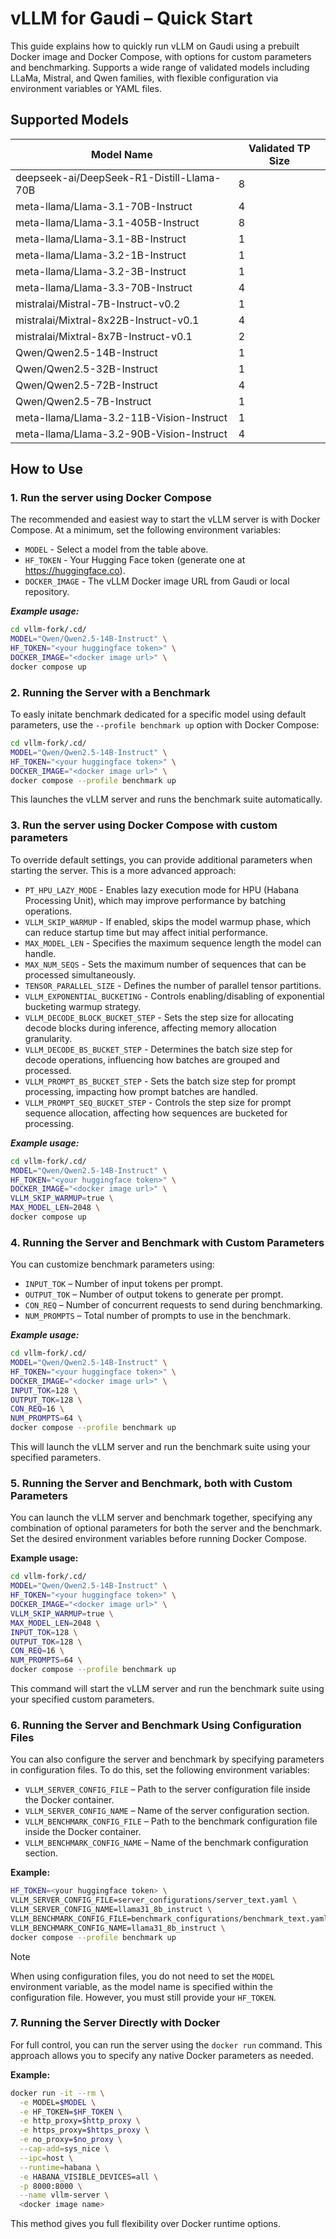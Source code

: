 # vLLM for Gaudi – Quick Start

This guide explains how to quickly run vLLM on Gaudi using a prebuilt Docker image and Docker Compose, with options for custom parameters and benchmarking.
Supports a wide range of validated models including LLaMa, Mistral, and Qwen families, with flexible configuration via environment variables or YAML files.

## Supported Models

| Model Name                                 | Validated TP Size |
|--------------------------------------------|-------------------|
| deepseek-ai/DeepSeek-R1-Distill-Llama-70B  | 8                 |
| meta-llama/Llama-3.1-70B-Instruct          | 4                 |
| meta-llama/Llama-3.1-405B-Instruct         | 8                 |
| meta-llama/Llama-3.1-8B-Instruct           | 1                 |
| meta-llama/Llama-3.2-1B-Instruct           | 1                 |
| meta-llama/Llama-3.2-3B-Instruct           | 1                 |
| meta-llama/Llama-3.3-70B-Instruct          | 4                 |
| mistralai/Mistral-7B-Instruct-v0.2         | 1                 |
| mistralai/Mixtral-8x22B-Instruct-v0.1      | 4                 |
| mistralai/Mixtral-8x7B-Instruct-v0.1       | 2                 |
| Qwen/Qwen2.5-14B-Instruct                  | 1                 |
| Qwen/Qwen2.5-32B-Instruct                  | 1                 |
| Qwen/Qwen2.5-72B-Instruct                  | 4                 |
| Qwen/Qwen2.5-7B-Instruct                   | 1                 |
| meta-llama/Llama-3.2-11B-Vision-Instruct   | 1                 |
| meta-llama/Llama-3.2-90B-Vision-Instruct   | 4                 |

## How to Use

### 1. **Run the server using Docker Compose**

   The recommended and easiest way to start the vLLM server is with Docker Compose. At a minimum, set the following environment variables:

   - `MODEL` - Select a model from the table above.
   - `HF_TOKEN` - Your Hugging Face token (generate one at <https://huggingface.co>).
   - `DOCKER_IMAGE` - The vLLM Docker image URL from Gaudi or local repository.

   ***Example usage:***

   ```bash
   cd vllm-fork/.cd/
   MODEL="Qwen/Qwen2.5-14B-Instruct" \
   HF_TOKEN="<your huggingface token>" \
   DOCKER_IMAGE="<docker image url>" \
   docker compose up
   ```

### 2. **Running the Server with a Benchmark**

   To easly initate benchmark dedicated for a specific model using default parameters, use the `--profile benchmark up` option with Docker Compose:

   ```bash
   cd vllm-fork/.cd/
   MODEL="Qwen/Qwen2.5-14B-Instruct" \
   HF_TOKEN="<your huggingface token>" \
   DOCKER_IMAGE="<docker image url>" \
   docker compose --profile benchmark up
   ```

   This launches the vLLM server and runs the benchmark suite automatically.

### 3. **Run the server using Docker Compose with custom parameters**

   To override default settings, you can provide additional parameters when starting the server. This is a more advanced approach:

   - `PT_HPU_LAZY_MODE` - Enables lazy execution mode for HPU (Habana Processing Unit), which may improve performance by batching operations.
   - `VLLM_SKIP_WARMUP` - If enabled, skips the model warmup phase, which can reduce startup time but may affect initial performance.
   - `MAX_MODEL_LEN` - Specifies the maximum sequence length the model can handle.
   - `MAX_NUM_SEQS` - Sets the maximum number of sequences that can be processed simultaneously.
   - `TENSOR_PARALLEL_SIZE` - Defines the number of parallel tensor partitions.
   - `VLLM_EXPONENTIAL_BUCKETING` - Controls enabling/disabling of exponential bucketing warmup strategy.
   - `VLLM_DECODE_BLOCK_BUCKET_STEP` - Sets the step size for allocating decode blocks during inference, affecting memory allocation granularity.
   - `VLLM_DECODE_BS_BUCKET_STEP` - Determines the batch size step for decode operations, influencing how batches are grouped and processed.
   - `VLLM_PROMPT_BS_BUCKET_STEP` - Sets the batch size step for prompt processing, impacting how prompt batches are handled.
   - `VLLM_PROMPT_SEQ_BUCKET_STEP` - Controls the step size for prompt sequence allocation, affecting how sequences are bucketed for processing.

   ***Example usage:***

   ```bash
   cd vllm-fork/.cd/
   MODEL="Qwen/Qwen2.5-14B-Instruct" \
   HF_TOKEN="<your huggingface token>" \
   DOCKER_IMAGE="<docker image url>" \
   VLLM_SKIP_WARMUP=true \
   MAX_MODEL_LEN=2048 \
   docker compose up
   ```

### 4. **Running the Server and Benchmark with Custom Parameters**

   You can customize benchmark parameters using:

   - `INPUT_TOK` – Number of input tokens per prompt.
   - `OUTPUT_TOK` – Number of output tokens to generate per prompt.
   - `CON_REQ` – Number of concurrent requests to send during benchmarking.
   - `NUM_PROMPTS` – Total number of prompts to use in the benchmark.

   ***Example usage:***

   ```bash
   cd vllm-fork/.cd/
   MODEL="Qwen/Qwen2.5-14B-Instruct" \
   HF_TOKEN="<your huggingface token>" \
   DOCKER_IMAGE="<docker image url>" \
   INPUT_TOK=128 \
   OUTPUT_TOK=128 \
   CON_REQ=16 \
   NUM_PROMPTS=64 \
   docker compose --profile benchmark up
   ```

   This will launch the vLLM server and run the benchmark suite using your specified parameters.

### 5. **Running the Server and Benchmark, both with Custom Parameters**

   You can launch the vLLM server and benchmark together, specifying any combination of optional parameters for both the server and the benchmark. Set the desired environment variables before running Docker Compose.

   **Example usage:**

   ```bash
   cd vllm-fork/.cd/
   MODEL="Qwen/Qwen2.5-14B-Instruct" \
   HF_TOKEN="<your huggingface token>" \
   DOCKER_IMAGE="<docker image url>" \
   VLLM_SKIP_WARMUP=true \
   MAX_MODEL_LEN=2048 \
   INPUT_TOK=128 \
   OUTPUT_TOK=128 \
   CON_REQ=16 \
   NUM_PROMPTS=64 \
   docker compose --profile benchmark up
   ```

   This command will start the vLLM server and run the benchmark suite using your specified custom parameters.

### 6. **Running the Server and Benchmark Using Configuration Files**

   You can also configure the server and benchmark by specifying parameters in configuration files. To do this, set the following environment variables:

   - `VLLM_SERVER_CONFIG_FILE` – Path to the server configuration file inside the Docker container.
   - `VLLM_SERVER_CONFIG_NAME` – Name of the server configuration section.
   - `VLLM_BENCHMARK_CONFIG_FILE` – Path to the benchmark configuration file inside the Docker container.
   - `VLLM_BENCHMARK_CONFIG_NAME` – Name of the benchmark configuration section.

   **Example:**

   ```bash
   HF_TOKEN=<your huggingface token> \
   VLLM_SERVER_CONFIG_FILE=server_configurations/server_text.yaml \
   VLLM_SERVER_CONFIG_NAME=llama31_8b_instruct \
   VLLM_BENCHMARK_CONFIG_FILE=benchmark_configurations/benchmark_text.yaml \
   VLLM_BENCHMARK_CONFIG_NAME=llama31_8b_instruct \
   docker compose --profile benchmark up
   ```

   > [!NOTE]
   > When using configuration files, you do not need to set the `MODEL` environment variable, as the model name is specified within the configuration file. However, you must still provide your `HF_TOKEN`.

### 7. **Running the Server Directly with Docker**

   For full control, you can run the server using the `docker run` command. This approach allows you to specify any native Docker parameters as needed.

   **Example:**

   ```bash
   docker run -it --rm \
     -e MODEL=$MODEL \
     -e HF_TOKEN=$HF_TOKEN \
     -e http_proxy=$http_proxy \
     -e https_proxy=$https_proxy \
     -e no_proxy=$no_proxy \
     --cap-add=sys_nice \
     --ipc=host \
     --runtime=habana \
     -e HABANA_VISIBLE_DEVICES=all \
     -p 8000:8000 \
     --name vllm-server \
     <docker image name>
   ```

   This method gives you full flexibility over Docker runtime options.